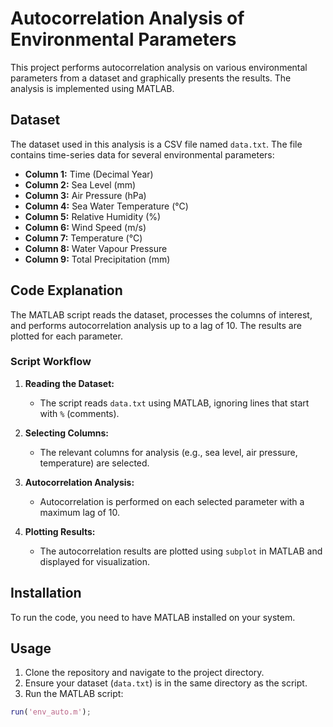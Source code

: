 # Autocorrelation Analysis of Environmental Parameters

This project performs autocorrelation analysis on various environmental parameters from a dataset and graphically presents the results. The analysis is implemented using MATLAB.

## Dataset

The dataset used in this analysis is a CSV file named `data.txt`. The file contains time-series data for several environmental parameters:

- **Column 1:** Time (Decimal Year)
- **Column 2:** Sea Level (mm)
- **Column 3:** Air Pressure (hPa)
- **Column 4:** Sea Water Temperature (°C)
- **Column 5:** Relative Humidity (%)
- **Column 6:** Wind Speed (m/s)
- **Column 7:** Temperature (°C)
- **Column 8:** Water Vapour Pressure
- **Column 9:** Total Precipitation (mm)

## Code Explanation

The MATLAB script reads the dataset, processes the columns of interest, and performs autocorrelation analysis up to a lag of 10. The results are plotted for each parameter.

### Script Workflow

1. **Reading the Dataset:**
   - The script reads `data.txt` using MATLAB, ignoring lines that start with `%` (comments).

2. **Selecting Columns:**
   - The relevant columns for analysis (e.g., sea level, air pressure, temperature) are selected.

3. **Autocorrelation Analysis:**
   - Autocorrelation is performed on each selected parameter with a maximum lag of 10.

4. **Plotting Results:**
   - The autocorrelation results are plotted using `subplot` in MATLAB and displayed for visualization.

## Installation

To run the code, you need to have MATLAB installed on your system.

## Usage

1. Clone the repository and navigate to the project directory.
2. Ensure your dataset (`data.txt`) is in the same directory as the script.
3. Run the MATLAB script:

```matlab
run('env_auto.m');
